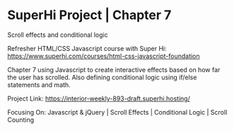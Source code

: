 # SuperHi Project | Chapter 7
Scroll effects and conditional logic

Refresher HTML/CSS Javascript course with Super Hi: https://www.superhi.com/courses/html-css-javascript-foundation

Chapter 7 using Javascript to create interactive effects based on how far the user has scrolled. Also defining conditional logic using if/else statements and math.

Project Link: https://interior-weekly-893-draft.superhi.hosting/

Focusing On: Javascript & jQuery | Scroll Effects | Conditional Logic | Scroll Counting
